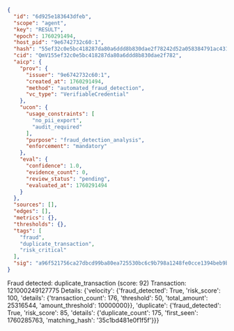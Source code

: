 ```json
{
  "id": "6d925e183643dfeb",
  "scope": "agent",
  "key": "RESULT",
  "epoch": 1760291494,
  "host_pid": "9e6742732c60:1",
  "hash": "55ef32c0e5bc418287da80a6ddd8b830dae2f78242d52a058384791ac431f30a",
  "cid": "QmV155ef32c0e5bc418287da80a6ddd8b830dae2f782",
  "aicp": {
    "prov": {
      "issuer": "9e6742732c60:1",
      "created_at": 1760291494,
      "method": "automated_fraud_detection",
      "vc_type": "VerifiableCredential"
    },
    "ucon": {
      "usage_constraints": [
        "no_pii_export",
        "audit_required"
      ],
      "purpose": "fraud_detection_analysis",
      "enforcement": "mandatory"
    },
    "eval": {
      "confidence": 1.0,
      "evidence_count": 0,
      "review_status": "pending",
      "evaluated_at": 1760291494
    }
  },
  "sources": [],
  "edges": [],
  "metrics": {},
  "thresholds": {},
  "tags": [
    "fraud",
    "duplicate_transaction",
    "risk_critical"
  ],
  "sig": "a96f521756ca27dbcd99ba80ea725530bc6c9b798a1248fe0cce1394beb9b114"
}
```

Fraud detected: duplicate_transaction (score: 92)
Transaction: 121000249127775
Details: {'velocity': {'fraud_detected': True, 'risk_score': 100, 'details': {'transaction_count': 176, 'threshold': 50, 'total_amount': 25316544, 'amount_threshold': 10000000}}, 'duplicate': {'fraud_detected': True, 'risk_score': 85, 'details': {'duplicate_count': 175, 'first_seen': 1760285763, 'matching_hash': '35c1bd481e0f1f5f'}}}